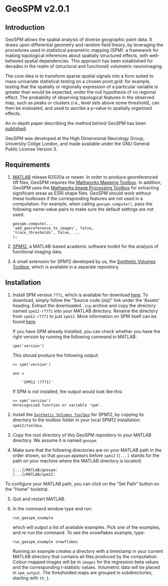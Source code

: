 # GeoSPM v2.0.1

## Introduction

GeoSPM allows the spatial analysis of diverse geographic point data. It draws upon differential geometry and random field theory, by leveraging the procedures used in statistical parametric mapping (SPM): a framework for making topological inferences about spatially structured effects, with well-behaved spatial dependencies. This approach has been established for decades in the realm of (structural and functional) volumetric neuroimaging.

The core idea is to transform sparse spatial signals into a form suited to mass-univariate statistical testing on a chosen point grid: for example, testing that the spatially or regionally expression of a particular variable is greater than would be expected, under the null hypothesis of no regional effect. The probability of observing topological features in the observed map, such as peaks or clusters (i.e., level sets above some threshold), can then be evaluated, and used to ascribe a p-value to spatially organised effects.

An in-depth paper describing the method behind GeoSPM has been [published](https://doi.org/10.1016/j.patter.2022.100656).

GeoSPM was developed at the High Dimensional Neurology Group, University Collge London, and made available under the GNU General Public License Version 3.

## Requirements
1. [MATLAB](https://www.mathworks.com/products/matlab.html) release R2020a or newer. In order to produce georeferenced tiff files, GeoSPM requires the [Mathworks Mapping Toolbox](https://www.mathworks.com/products/mapping.html). In addition, GeoSPM uses the [Mathworks Image Processing Toolbox](https://www.mathworks.com/products/image.html) for extracting significant areas as ESRI shape files. GeoSPM should work without these toolboxes if the corresponding features are not used in a computation. For example, when calling `geospm.compute()`, pass the following name-value pairs to make sure the default settings are not used:
    ```
    geospm.compute(...
    'add_georeference_to_images', false,
    'trace_thresholds', false, ...
    );
    ```

2. [SPM12](https://www.fil.ion.ucl.ac.uk/spm/software/spm12/), a MATLAB-based academic software toolkit for the analysis of functional imaging data.

2. A small extension for SPM12 developed by us, the [Synthetic Volumes Toolbox](https://github.com/high-dimensional/synthetic_volumes_toolbox/tags), which is available in a separate repository.

## Installation

1. Install SPM version `7771`, which is available for download [here](https://github.com/spm/spm12/releases/tag/r7771). To download, simply follow the "Source code (zip)" link under the 'Assets' heading. Extract the downloaded `.zip` archive and copy the directory named `spm12-r7771` into your MATLAB directory. Rename the directory from `spm12-r7771` to just `spm12`. More information on SPM itself can be found [here](https://www.fil.ion.ucl.ac.uk/spm/software/spm12/).

    If you have SPM already installed, you can check whether you have the right version by running the following command in MATLAB:
    ```
    spm('version')
    ```

    This should produce the following output:
    ```
    >> spm('version')

    ans =

        'SPM12 (7771)'
    ```

    If SPM is not installed, the output would look like this:
    ```
    >> spm('version')
    Unrecognized function or variable 'spm'.
    ```

2. Install the [`Synthetic Volumes Toolbox`](https://github.com/high-dimensional/synthetic_volumes_toolbox/releases/) for SPM12, by copying its directory to the toolbox folder in your local SPM12 installation: `spm12/toolbox`.

3. Copy the root directory of this GeoSPM repository to your MATLAB directory. We assume it is named `geospm`.

4. Make sure that the following directories are on your MATLAB path in the order shown, so that `geospm` appears before `spm12` (`[...]` stands for the path on your machine where the MATLAB directory is located)

    ```
    [...]/MATLAB/geospm:
    [...]/MATLAB/spm12:
    ```
  To configure your MATLAB path, you can click on the "Set Path" button on the "Home" toolstrip.

5. Quit and restart MATLAB.

6. In the command window type and run:

   ```
   run_geospm_example
   ```

   which will output a list of available examples. Pick one of the examples, and re-run the command. To see the snowflakes example, type:

   ```
   run_geospm_example snowflakes
   ```

   Running an example creates a directory with a timestamp in your current MATLAB directory that contains all files produced by the computation. Colour-mapped images will be in `images` for the regression beta values and the corresponding t-statistic values. Volumetric data will be placed in `spm_output`. The thresholded maps are grouped in subdirectories, starting with `th_1`.
